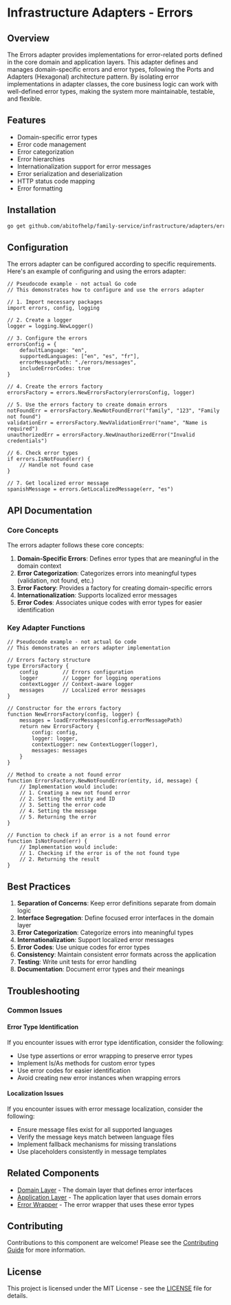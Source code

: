 # Infrastructure Adapters - Errors

## Overview

The Errors adapter provides implementations for error-related ports defined in the core domain and application layers. This adapter defines and manages domain-specific errors and error types, following the Ports and Adapters (Hexagonal) architecture pattern. By isolating error implementations in adapter classes, the core business logic can work with well-defined error types, making the system more maintainable, testable, and flexible.

## Features

- Domain-specific error types
- Error code management
- Error categorization
- Error hierarchies
- Internationalization support for error messages
- Error serialization and deserialization
- HTTP status code mapping
- Error formatting

## Installation

```bash
go get github.com/abitofhelp/family-service/infrastructure/adapters/errors
```

## Configuration

The errors adapter can be configured according to specific requirements. Here's an example of configuring and using the errors adapter:

```
// Pseudocode example - not actual Go code
// This demonstrates how to configure and use the errors adapter

// 1. Import necessary packages
import errors, config, logging

// 2. Create a logger
logger = logging.NewLogger()

// 3. Configure the errors
errorsConfig = {
    defaultLanguage: "en",
    supportedLanguages: ["en", "es", "fr"],
    errorMessagePath: "./errors/messages",
    includeErrorCodes: true
}

// 4. Create the errors factory
errorsFactory = errors.NewErrorsFactory(errorsConfig, logger)

// 5. Use the errors factory to create domain errors
notFoundErr = errorsFactory.NewNotFoundError("family", "123", "Family not found")
validationErr = errorsFactory.NewValidationError("name", "Name is required")
unauthorizedErr = errorsFactory.NewUnauthorizedError("Invalid credentials")

// 6. Check error types
if errors.IsNotFound(err) {
    // Handle not found case
}

// 7. Get localized error message
spanishMessage = errors.GetLocalizedMessage(err, "es")
```

## API Documentation

### Core Concepts

The errors adapter follows these core concepts:

1. **Domain-Specific Errors**: Defines error types that are meaningful in the domain context
2. **Error Categorization**: Categorizes errors into meaningful types (validation, not found, etc.)
3. **Error Factory**: Provides a factory for creating domain-specific errors
4. **Internationalization**: Supports localized error messages
5. **Error Codes**: Associates unique codes with error types for easier identification

### Key Adapter Functions

```
// Pseudocode example - not actual Go code
// This demonstrates an errors adapter implementation

// Errors factory structure
type ErrorsFactory {
    config        // Errors configuration
    logger        // Logger for logging operations
    contextLogger // Context-aware logger
    messages      // Localized error messages
}

// Constructor for the errors factory
function NewErrorsFactory(config, logger) {
    messages = loadErrorMessages(config.errorMessagePath)
    return new ErrorsFactory {
        config: config,
        logger: logger,
        contextLogger: new ContextLogger(logger),
        messages: messages
    }
}

// Method to create a not found error
function ErrorsFactory.NewNotFoundError(entity, id, message) {
    // Implementation would include:
    // 1. Creating a new not found error
    // 2. Setting the entity and ID
    // 3. Setting the error code
    // 4. Setting the message
    // 5. Returning the error
}

// Function to check if an error is a not found error
function IsNotFound(err) {
    // Implementation would include:
    // 1. Checking if the error is of the not found type
    // 2. Returning the result
}
```

## Best Practices

1. **Separation of Concerns**: Keep error definitions separate from domain logic
2. **Interface Segregation**: Define focused error interfaces in the domain layer
3. **Error Categorization**: Categorize errors into meaningful types
4. **Internationalization**: Support localized error messages
5. **Error Codes**: Use unique codes for error types
6. **Consistency**: Maintain consistent error formats across the application
7. **Testing**: Write unit tests for error handling
8. **Documentation**: Document error types and their meanings

## Troubleshooting

### Common Issues

#### Error Type Identification

If you encounter issues with error type identification, consider the following:
- Use type assertions or error wrapping to preserve error types
- Implement Is/As methods for custom error types
- Use error codes for easier identification
- Avoid creating new error instances when wrapping errors

#### Localization Issues

If you encounter issues with error message localization, consider the following:
- Ensure message files exist for all supported languages
- Verify the message keys match between language files
- Implement fallback mechanisms for missing translations
- Use placeholders consistently in message templates

## Related Components

- [Domain Layer](../../core/domain/README.md) - The domain layer that defines error interfaces
- [Application Layer](../../core/application/README.md) - The application layer that uses domain errors
- [Error Wrapper](../errorswrapper/README.md) - The error wrapper that uses these error types

## Contributing

Contributions to this component are welcome! Please see the [Contributing Guide](../../CONTRIBUTING.md) for more information.

## License

This project is licensed under the MIT License - see the [LICENSE](../../LICENSE) file for details.